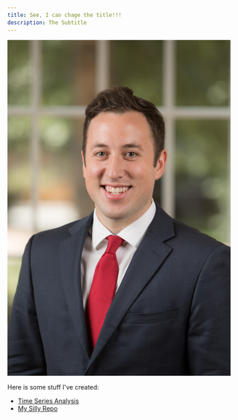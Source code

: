 ```yaml
---
title: See, I can chage the title!!!
description: The Subtitle
---
```


![MyPicture](Wheelock_Blake.jpg)

Here is some stuff I've created:
- [Time Series Analysis](/timeseries/index.md)
- [My Silly Repo](https://github.com/bpwheelock/silly)
